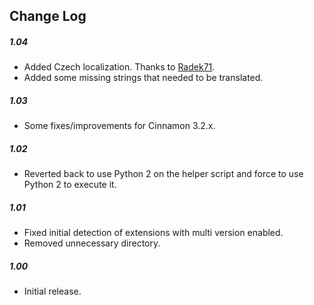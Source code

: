 ## Change Log

##### 1.04
- Added Czech localization. Thanks to [Radek71](https://github.com/Radek71).
- Added some missing strings that needed to be translated.

##### 1.03
- Some fixes/improvements for Cinnamon 3.2.x.

##### 1.02
- Reverted back to use Python 2 on the helper script and force to use Python 2 to execute it.

##### 1.01
- Fixed initial detection of extensions with multi version enabled.
- Removed unnecessary directory.

##### 1.00
- Initial release.
